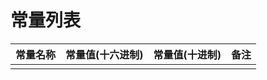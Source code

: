 # 常量列表
| 常量名称 | 常量值(十六进制) | 常量值(十进制) | 备注 |
| -------- | ---------------- | -------------- | ---- |
|          |                  |                |      |